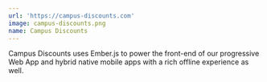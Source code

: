 ```yaml
---
url: 'https://campus-discounts.com'
image: campus-discounts.png
name: Campus Discounts
---
```

Campus Discounts uses Ember.js to power the front-end of our progressive Web App and hybrid native mobile apps with a rich offline experience as well.
